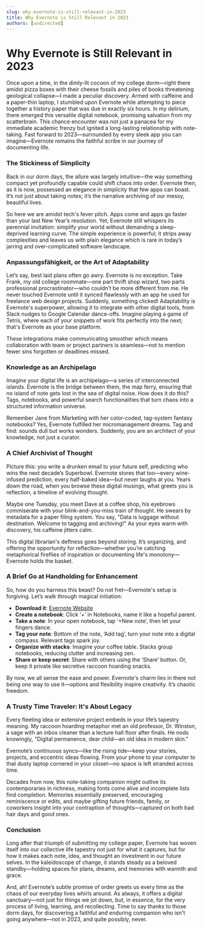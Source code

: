 ```yaml
---
slug: why-evernote-is-still-relevant-in-2023
title: Why Evernote is Still Relevant in 2023
authors: [undirected]
---
```



# Why Evernote is Still Relevant in 2023

Once upon a time, in the dimly-lit cocoon of my college dorm—right there amidst pizza boxes with their cheese fossils and piles of books threatening geological collapse—I made a peculiar discovery. Armed with caffeine and a paper-thin laptop, I stumbled upon Evernote while attempting to piece together a history paper that was due in exactly six hours. In my delirium, there emerged this versatile digital notebook, promising salvation from my scatterbrain. This chance encounter was not just a panacea for my immediate academic frenzy but ignited a long-lasting relationship with note-taking. Fast forward to 2023—surrounded by every sleek app you can imagine—Evernote remains the faithful scribe in our journey of documenting life.

### The Stickiness of Simplicity

Back in our dorm days, the allure was largely intuitive—the way something compact yet profoundly capable could shift chaos into order. Evernote then, as it is now, possessed an elegance in simplicity that few apps can boast. It’s not just about taking notes; it’s the narrative archiving of our messy, beautiful lives.

So here we are amidst tech's fever pitch. Apps come and apps go faster than your last New Year’s resolution. Yet, Evernote still whispers its perennial invitation: simplify your world without demanding a sleep-deprived learning curve. The simple experience is powerful; it strips away complexities and leaves us with plain elegance which is rare in today’s jarring and over-complicated software landscape.

### Anpassungsfähigkeit, or the Art of Adaptability

Let’s say, best laid plans often go awry. Evernote is no exception. Take Frank, my old college roommate—one part thrift shop wizard, two parts professional procrastinator—who couldn’t be more different from me. He never touched Evernote until it synced flawlessly with an app he used for freelance web design projects. Suddenly, something clicked! Adaptability is Evernote's superpower, allowing it to integrate with other digital tools, from Slack nudges to Google Calendar dance-offs. Imagine playing a game of Tetris, where each of your snippets of work fits perfectly into the next; that's Evernote as your base platform.

These integrations make communicating smoother which means collaboration with team or project partners is seamless—not to mention fewer sins forgotten or deadlines missed.

### Knowledge as an Archipelago

Imagine your digital life is an archipelago—a series of interconnected islands. Evernote is the bridge between them, the map ferry, ensuring that no island of note gets lost in the sea of digital noise. How does it do this? Tags, notebooks, and powerful search functionalities that turn chaos into a structured information universe. 

Remember Jane from Marketing with her color-coded, tag-system fantasy notebooks? Yes, Evernote fulfilled her micromanagement dreams. Tag and find: sounds dull but works wonders. Suddenly, you are an architect of your knowledge, not just a curator.

### A Chief Archivist of Thought

Picture this: you write a drunken email to your future self, predicting who wins the next decade’s Superbowl. Evernote stores that too—every wine-infused prediction, every half-baked idea—but never laughs at you. Years down the road, when you browse these digital musings, what greets you is reflection, a timeline of evolving thought. 

Maybe one Tuesday, you meet Dave at a coffee shop, his eyebrows commiserate with your blink-and-you-miss train of thought. He swears by metadata for a paper filing system. You say, "Data is luggage without destination. Welcome to tagging and archiving!" As your eyes warm with discovery, his caffeine jitters calm. 

This digital librarian's deftness goes beyond storing. It’s organizing, and offering the opportunity for reflection—whether you’re catching metaphorical fireflies of inspiration or documenting life's monotony—Evernote holds the basket.

### A Brief Go at Handholding for Enhancement

So, how do you harness this beast? Do not fret—Evernote's setup is forgiving. Let’s walk through magical initiation:

- **Download it**: [Evernote Website](https://evernote.com)
- **Create a notebook**: Click ‘+’ in Notebooks, name it like a hopeful parent.
- **Take a note**: In your open notebook, tap ‘+New note’, then let your fingers dance.
- **Tag your note**: Bottom of the note, ‘Add tag’, turn your note into a digital compass. Relevant tags spark joy.
- **Organize with stacks**: Imagine your coffee table. Stacks group notebooks, reducing clutter and increasing zen.
- **Share or keep secret**: Share with others using the ‘Share’ button. Or, keep it private like secretive raccoon hoarding snacks.

By now, we all sense the ease and power. Evernote's charm lies in there not being *one* way to use it—options and flexibility inspire creativity. It’s chaotic freedom.

### A Trusty Time Traveler: It's About Legacy

Every fleeting idea or extensive project embeds in your life’s tapestry meaning. My raccoon hoarding metaphor met an old professor, Dr. Winston, a sage with an inbox cleaner than a lecture hall floor after finals. He nods knowingly, "Digital permanence, dear child—an old idea in modern skin."

Evernote’s continuous syncs—like the rising tide—keep your stories, projects, and eccentric ideas flowing. From your phone to your computer to that dusty laptop cornered in your closet—no space is left stranded across time. 

Decades from now, this note-taking companion might outlive its contemporaries in richness, making fonts come alive and incomplete lists find completion. Memories essentially preserved, encouraging reminiscence or edits, and maybe gifting future friends, family, or coworkers insight into your contraption of thoughts—captured on both bad hair days and good ones.

### Conclusion

Long after that triumph of submitting my college paper, Evernote has woven itself into our collective life tapestry not just for what it captures, but for how it makes each note, idea, and thought an investment in our future selves. In the kaleidoscope of change, it stands steady as a beloved standby—holding spaces for plans, dreams, and memories with warmth and grace.

And, ah! Evernote’s subtle promise of order greets us every time as the chaos of our everyday lives whirls around. As always, it offers a digital sanctuary—not just for things we jot down, but, in essence, for the very process of living, learning, and recollecting. Time to say thanks to those dorm days, for discovering a faithful and enduring companion who isn't going anywhere—not in 2023, and quite possibly, never.